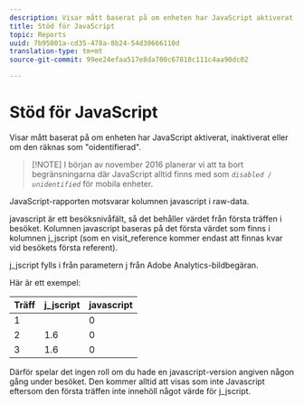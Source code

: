 ```yaml
---
description: Visar mått baserat på om enheten har JavaScript aktiverat, inaktiverat eller om den räknas som "oidentifierad".
title: Stöd för JavaScript
topic: Reports
uuid: 7b95001a-cd35-478a-8b24-54d30666110d
translation-type: tm+mt
source-git-commit: 99ee24efaa517e8da700c67818c111c4aa90dc02

---
```



# Stöd för JavaScript

Visar mått baserat på om enheten har JavaScript aktiverat, inaktiverat eller om den räknas som &quot;oidentifierad&quot;.

> [!NOTE] I början av november 2016 planerar vi att ta bort begränsningarna där JavaScript alltid finns med som *`disabled / unidentified`* för mobila enheter.

JavaScript-rapporten motsvarar kolumnen javascript i raw-data.

javascript är ett besöksnivåfält, så det behåller värdet från första träffen i besöket. Kolumnen javascript baseras på det första värdet som finns i kolumnen j_jscript (som en visit_reference kommer endast att finnas kvar vid besökets första referent).

j_jscript fylls i från parametern j från Adobe Analytics-bildbegäran.

Här är ett exempel:

| Träff | j_jscript | javascript |
|---|---|---|
| 1 |  | 0 |
| 2 | 1.6 | 0 |
| 3 | 1.6 | 0 |

Därför spelar det ingen roll om du hade en javascript-version angiven någon gång under besöket. Den kommer alltid att visas som inte Javascript eftersom den första träffen inte innehöll något värde för j_jscript.
